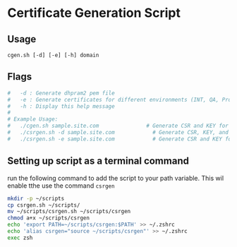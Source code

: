 # Certificate Generation Script

## Usage

`cgen.sh [-d] [-e] [-h] domain`

## Flags

```bash
#   -d : Generate dhpram2 pem file
#   -e : Generate certificates for different environments (INT, QA, Prod)
#   -h : Display this help message
#
# Example Usage:
#   ./cgen.sh sample.site.com               # Generate CSR and KEY for sample.site.com
#   ./csrgen.sh -d sample.site.com            # Generate CSR, KEY, and DH pem file
#   ./csrgen.sh -e sample.site.com            # Generate CSR and KEY for INT, QA, and Prod environments
```

## Setting up script as a terminal command

run the following command to add the script to your path variable. This wil enable tthe use the command `csrgen`

```bash
mkdir -p ~/scripts
cp csrgen.sh ~/scripts/
mv ~/scripts/csrgen.sh ~/scripts/csrgen
chmod a+x ~/scripts/csrgen
echo 'export PATH=~/scripts/csrgen:$PATH' >> ~/.zshrc
echo 'alias csrgen="source ~/scripts/csrgen"' >> ~/.zshrc
exec zsh

```
